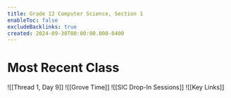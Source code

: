 ```yaml
---
title: Grade 12 Computer Science, Section 1
enableToc: false
excludeBacklinks: true
created: 2024-09-30T00:00:00.000-0400
---
```

# Most Recent Class
![[Thread 1, Day 9]]
![[Grove Time]]
![[SIC Drop-In Sessions]]
![[Key Links]]